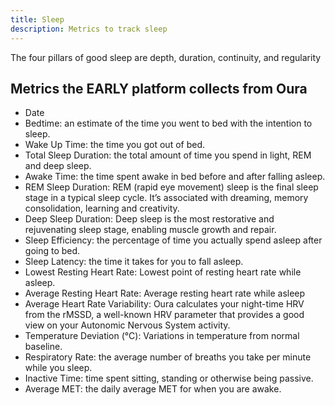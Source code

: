 ```yaml
---
title: Sleep
description: Metrics to track sleep
---
```


The four pillars of good sleep are depth, duration, continuity, and regularity

## Metrics the EARLY platform collects from Oura

- Date
- Bedtime: an estimate of the time you went to bed with the intention to sleep.
- Wake Up Time: the time you got out of bed.
- Total Sleep Duration: the total amount of time you spend in light, REM and deep sleep.
- Awake Time: the time spent awake in bed before and after falling asleep.
- REM Sleep Duration: REM (rapid eye movement) sleep is the final sleep stage in a typical sleep cycle. It’s associated with dreaming, memory consolidation, learning and creativity.
- Deep Sleep Duration: Deep sleep is the most restorative and rejuvenating sleep stage, enabling muscle growth and repair.
- Sleep Efficiency: the percentage of time you actually spend asleep after going to bed.
- Sleep Latency: the time it takes for you to fall asleep.
- Lowest Resting Heart Rate: Lowest point of resting heart rate while asleep.
- Average Resting Heart Rate: Average resting heart rate while asleep
- Average Heart Rate Variability: Oura calculates your night-time HRV from the rMSSD, a well-known HRV parameter that provides a good view on your Autonomic Nervous System activity.
- Temperature Deviation (°C): Variations in temperature from normal baseline.
- Respiratory Rate: the average number of breaths you take per minute while you sleep.
- Inactive Time: time spent sitting, standing or otherwise being passive.
- Average MET: the daily average MET for when you are awake.

